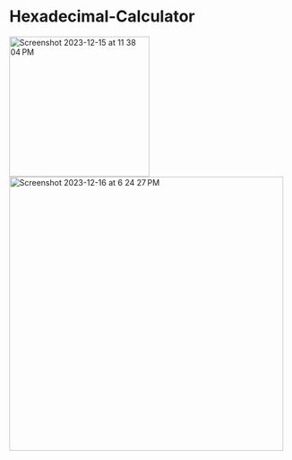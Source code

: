 # Hexadecimal-Calculator


<img width="250" alt="Screenshot 2023-12-15 at 11 38 04 PM" src="https://github.com/alifaiyaz1120/Hexadecimal-Calculator/assets/119764873/f9ac7f5a-db17-4ffe-9675-cf22a392a0f6">
<img width="489" alt="Screenshot 2023-12-16 at 6 24 27 PM" src="https://github.com/alifaiyaz1120/Hexadecimal-Calculator/assets/119764873/cf2aa548-045e-4d5a-a697-60b6aae9af40">
